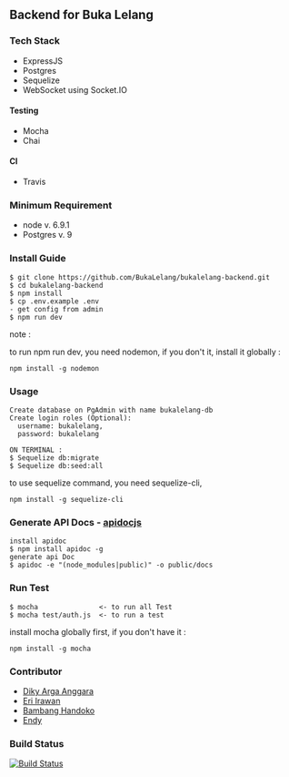 ## Backend for Buka Lelang

### Tech Stack
- ExpressJS
- Postgres
- Sequelize
- WebSocket using Socket.IO

#### Testing
- Mocha
- Chai

#### CI
- Travis

### Minimum Requirement
- node v. 6.9.1
- Postgres v. 9

### Install Guide

```
$ git clone https://github.com/BukaLelang/bukalelang-backend.git
$ cd bukalelang-backend
$ npm install
$ cp .env.example .env
- get config from admin
$ npm run dev
```

note :

to run npm run dev, you need nodemon, if you don't it, install it globally :
```
npm install -g nodemon
```

### Usage
```
Create database on PgAdmin with name bukalelang-db
Create login roles (Optional):
  username: bukalelang,
  password: bukalelang

ON TERMINAL :
$ Sequelize db:migrate
$ Sequelize db:seed:all
```

to use sequelize command, you need sequelize-cli,
```
npm install -g sequelize-cli
```

### Generate API Docs - [apidocjs](http://apidocjs.com/)
```
install apidoc
$ npm install apidoc -g
generate api Doc
$ apidoc -e "(node_modules|public)" -o public/docs
```

### Run Test
```
$ mocha               <- to run all Test
$ mocha test/auth.js  <- to run a test
```

install mocha globally first, if you don't have it :
```
npm install -g mocha
```

### Contributor
- [Diky Arga Anggara](http://github.com/dikyarga)
- [Eri Irawan](http://github.com/MrEi91)
- [Bambang Handoko](https://github.com/mrhandoko)
- [Endy](https://github.com/pisanggoreng)

### Build Status 
[![Build Status](https://travis-ci.org/BukaLelang/bukalelang-backend.svg?branch=master)](https://travis-ci.org/BukaLelang/bukalelang-backend)
